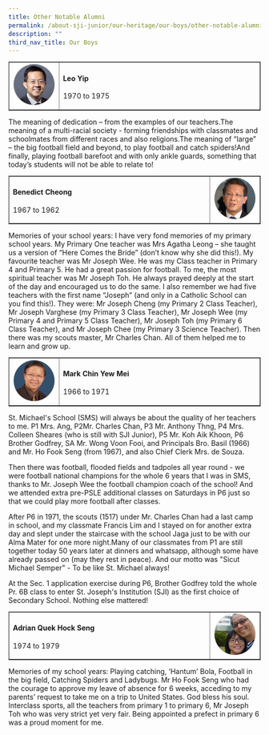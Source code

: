 ```yaml
---
title: Other Notable Alumni
permalink: /about-sji-junior/our-heritage/our-boys/other-notable-alumni/
description: ""
third_nav_title: Our Boys
---
```

<table border="1" style="border-collapse: collapse; width: 100%;">
<tbody>
<tr>
<td style="width: 20%;"><img src="/images/nalumni1.png"></td>
<td style="width: 80%;">
<h4><strong>Leo Yip</strong></h4>
<p>1970 to 1975</p>
</td>
</tr>
</tbody>
</table>
<p>The meaning of dedication – from the examples of our teachers.The meaning of a multi-racial society - forming friendships with classmates and schoolmates from different races and also religions.The meaning of “large” – the big football field and beyond, to play football and catch spiders!And finally, playing football barefoot and with only ankle guards, something that today’s students will not be able to relate to!</p>
<table border="1" style="border-collapse: collapse; width: 100%;">
<tbody>
<tr>
<td style="width: 80%;">
<h4><strong>Benedict Cheong</strong></h4>
<p>1967 to 1962</p>
</td>
<td style="width: 20%;"><img src="/images/nalumni2.png"></td>	
</tr>
</tbody>
</table>
<p>Memories of your school years: I have very fond memories of my primary school years. My Primary One teacher was Mrs Agatha Leong – she taught us a version of “Here Comes the Bride” (don’t know why she did this!). My favourite teacher was Mr Joseph Wee. He was my Class teacher in Primary 4 and Primary 5. He had a great passion for football. To me, the most spiritual teacher was Mr Joseph Toh. He always prayed deeply at the start of the day and encouraged us to do the same. I also remember we had five teachers with the first name “Joseph” (and only in a Catholic School can you find this!). They were: Mr Joseph Cheng (my Primary 2 Class Teacher), Mr Joseph Varghese (my Primary 3 Class Teacher), Mr Joseph Wee (my Primary 4 and Primary 5 Class Teacher), Mr Joseph Toh (my Primary 6 Class Teacher), and Mr Joseph Chee (my Primary 3 Science Teacher). Then there was my scouts master, Mr Charles Chan. All of them helped me to learn and grow up.</p>
<table border="1" style="border-collapse: collapse; width: 100%;">
<tbody>
<tr>
<td style="width: 20%;"><img src="/images/nalumni3.png"></td>
<td style="width: 80%;">
<h4><strong>Mark Chin Yew Mei</strong></h4>
<p>1966 to 1971</p>
</td>
</tr>
</tbody>
</table>
<p>St. Michael's School (SMS) will always be about the quality of her teachers to me. P1 Mrs. Ang, P2Mr. Charles Chan, P3 Mr. Anthony Thng, P4 Mrs. Colleen Sheares (who is still with SJI Junior), P5 Mr. Koh Aik Khoon, P6 Brother Godfrey, SA Mr. Wong Voon Fooi, and Principals Bro. Basil (1966) and Mr. Ho Fook Seng (from 1967), and also Chief Clerk Mrs. de Souza.</p>
<p>Then there was football, flooded fields and tadpoles all year round - we were football national champions for the whole 6 years that I was in SMS, thanks to Mr. Joseph Wee the football champion coach of the school! And we attended extra pre-PSLE additional classes on Saturdays in P6 just so that we could play more football after classes.</p>
<p>After P6 in 1971, the scouts (1517) under Mr. Charles Chan had a last camp in school, and my classmate Francis Lim and I stayed on for another extra day and slept under the staircase with the school Jaga just to be with our Alma Mater for one more night.Many of our classmates from P1 are still together today 50 years later at dinners and whatsapp, although some have already passed on (may they rest in peace). And our motto was "Sicut Michael Semper" - To be like St. Michael always!</p>
<p>At the Sec. 1 application exercise during P6, Brother Godfrey told the whole Pr. 6B class to enter St. Joseph's Institution (SJI) as the first choice of Secondary School. Nothing else mattered!</p>
<table border="1" style="border-collapse: collapse; width: 100%;">
<tbody>
<tr>
<td style="width: 80%;">
<h4><strong>Adrian Quek Hock Seng</strong></h4>
<p>1974 to 1979</p>
</td>
<td style="width: 20%;"><img src="/images/nalumni4.png"></td>	
</tr>
</tbody>
</table>
<p>Memories of my school years: Playing catching, ‘Hantum’ Bola, Football in the big field, Catching Spiders and Ladybugs. Mr Ho Fook Seng who had the courage to approve my leave of absence for 6 weeks, acceding to my parents’ request to take me on a trip to United States. God bless his soul. Interclass sports, all the teachers from primary 1 to primary 6, Mr Joseph Toh who was very strict yet very fair. Being appointed a prefect in primary 6 was a proud moment for me.</p>